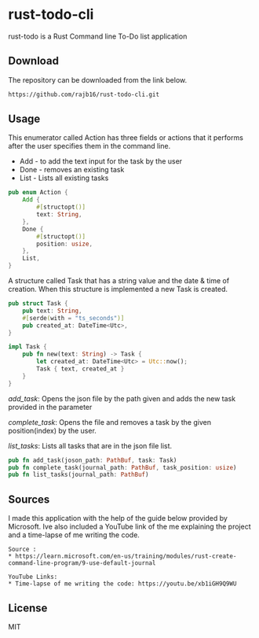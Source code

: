 # rust-todo-cli

rust-todo is a Rust Command line To-Do list application 

## Download
The repository can be downloaded from the link below.

```bash
https://github.com/rajb16/rust-todo-cli.git
```

## Usage
This enumerator called Action has three fields or actions that it performs after the user specifies them in the command line.

* Add - to add the text input for the task by the user 
* Done - removes an existing task
* List - Lists all existing tasks
```rust
pub enum Action {
    Add {
        #[structopt()]
        text: String,
    },
    Done {
        #[structopt()]
        position: usize,
    },
    List,
}
```
A structure called Task that has a string value and the date & time of creation. When this structure is implemented a new Task is created.
```rust
pub struct Task {
    pub text: String,
    #[serde(with = "ts_seconds")]
    pub created_at: DateTime<Utc>,
}

impl Task {
    pub fn new(text: String) -> Task {
        let created_at: DateTime<Utc> = Utc::now();
        Task { text, created_at }
    }
}
```
*add_task*: Opens the json file by the path given and adds the new task provided in the parameter

*complete_task*: Opens the file and removes a task by the given position(index) by the user.

*list_tasks*: Lists all tasks that are in the json file list.
```rust
pub fn add_task(joson_path: PathBuf, task: Task) 
pub fn complete_task(journal_path: PathBuf, task_position: usize)
pub fn list_tasks(journal_path: PathBuf)
```

## Sources
I made this application with the help of the guide below provided by Microsoft. Ive also included a YouTube link of the me explaining the project and a time-lapse of me writing the code.
```
Source :
* https://learn.microsoft.com/en-us/training/modules/rust-create-command-line-program/9-use-default-journal

YouTube Links:
* Time-lapse of me writing the code: https://youtu.be/xb1iGH9Q9WU
```

## License
MIT

